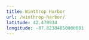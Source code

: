 ```yaml
---
title: Winthrop Harbor
url: /winthrop-harbor/
latitude: 42.478934
longitude: -87.82384850000001
---
```

